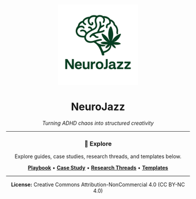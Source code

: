 <p align="center">
  <img src="assets/logo.png" alt="NeuroJazz Logo" width="220"/>
</p>

<h1 align="center">NeuroJazz</h1>
<p align="center"><em>Turning ADHD chaos into structured creativity</em></p>

---

<div align="center">

### 🔗 Explore  
<p>Explore guides, case studies, research threads, and templates below.</p>

**[Playbook](playbook.md)** • **[Case Study](case-study/openai-essay.md)** • **[Research Threads](research-threads/index.md)** • **[Templates](templates/index.md)**

</div>

---

<p align="center"><strong>License:</strong> Creative Commons Attribution-NonCommercial 4.0 (CC BY-NC 4.0)</p>
